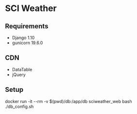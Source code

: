 # SCI Weather
## Requirements
* Django 1.10
* gunicorn 19.6.0

## CDN
* DataTable
* jQuery

## Setup
docker run -it --rm -v $(pwd)/db:/app/db sciweather_web bash ./db_config.sh
